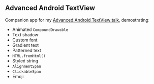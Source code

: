 Advanced Android TextView
-------------------------

Companion app for my [Advanced Android TextView talk][1], demostrating:

 * Animated `CompoundDrawable`
 * Text shadow
 * Custom font
 * Gradient text
 * Patterned text
 * `HTML.fromHtml()`
 * Styled string
 * `AlignmentSpan`
 * `ClickableSpan`
 * Emoji

  [1]: http://chiuki.github.io/advanced-android-textview

